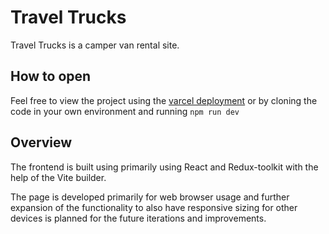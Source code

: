 # Travel Trucks

Travel Trucks is a camper van rental site.

## How to open

Feel free to view the project using the [varcel deployment](https://travel-trucks-v2.vercel.app/) or by cloning the code in your own environment and running `npm run dev`

## Overview

The frontend is built using primarily using React and Redux-toolkit with the help of the Vite builder.

The page is developed primarily for web browser usage and further expansion of the functionality to also have responsive sizing for other devices is planned for the future iterations and improvements.
